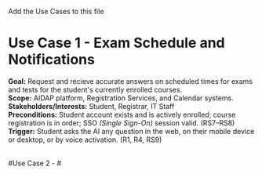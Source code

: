 Add the Use Cases to this file

<h1>Use Case 1 - Exam Schedule and Notifications</h1>

**Goal:** Request and recieve accurate answers on scheduled times for exams and tests for the student's currently enrolled courses.  
**Scope:** AIDAP platform, Registration Services, and Calendar systems.  
**Stakeholders/Interests:** Student, Registrar, IT Staff  
**Preconditions:** Student account exists and is actively enrolled; course registration is in order; SSO *(Single Sign-On)* session valid. (RS7–RS8)   
**Trigger:** Student asks the AI any question in the web, on their mobile device or desktop, or by voice activation. (R1, R4, RS9)   
  <br>  
  
#Use Case 2 - #  
